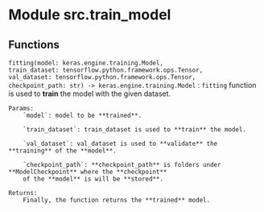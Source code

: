 Module src.train_model
======================

Functions
---------

    
`fitting(model: keras.engine.training.Model, train_dataset: tensorflow.python.framework.ops.Tensor, val_dataset: tensorflow.python.framework.ops.Tensor, checkpoint_path: str) ‑> keras.engine.training.Model`
:   `fitting` function is used to **train** the model with the given dataset.
    
    Params:
        `model`: model to be **trained**.
    
        `train_dataset`: train_dataset is used to **train** the model.
    
        `val_dataset`: val_dataset is used to **validate** the **training** of the **model**.
    
        `checkpoint_path`: **checkpoint_path** is folders under **ModelCheckpoint** where the **checkpoint**
        of the **model** is will be **stored**.
    
    Returns:
        Finally, the function returns the **trained** model.